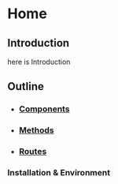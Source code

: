 # Home

## Introduction
here is Introduction

## Outline  

* ### [Components](./Components/Components_Home.md) 

* ### [Methods](./Methods/Methods_home.md)

* ### [Routes](./Routes/routes.md)

### Installation & Environment